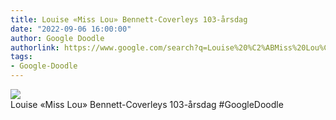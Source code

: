 ```yaml
---
title: Louise «Miss Lou» Bennett-Coverleys 103-årsdag
date: "2022-09-06 16:00:00"
author: Google Doodle
authorlink: https://www.google.com/search?q=Louise%20%C2%ABMiss%20Lou%C2%BB%20Bennett-Coverleys%20103-%C3%A5rsdag
tags:
- Google-Doodle
---
```

<img src="https://www.google.com/logos/doodles/2022/louise-miss-lou-bennett-coverleys-103rd-birthday-6753651837109493-l.png" referrerpolicy="no-referrer"><br>Louise «Miss Lou» Bennett-Coverleys 103-årsdag #GoogleDoodle